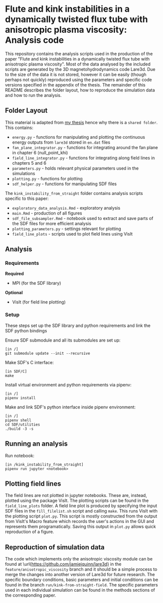 # Flute and kink instabilities in a dynamically twisted flux tube with anisotropic plasma viscosity: Analysis code

This repository contains the analysis scripts used in the production of the paper "Flute and kink instabilities in a dynamically twisted flux tube with anisotropic plasma viscosity". Most of the data analysed by the included scripts are generated by the 3D magnetohydrodynamics code Lare3d. Due to the size of the data it is not stored, however it can be easily (though perhaps not quickly) reproduced using the parameters and specific code versions specified in the appendix of the thesis. The remainder of this README describes the folder layout, how to reproduce the simulation data and how to run the analysis.

## Folder Layout

This material is adapted from [my thesis](https://github.com/JamieJQuinn/Thesis) hence why there is a `shared folder`. This contains:

- `energy.py` - functions for manipulating and plotting the continuous energy outputs from `lare3d` stored in `en.dat` files
- `fan_plane_integrator.py` - functions for integrating around the fan plane in chapter 6 (null_point_khi)
- `field_line_integrator.py` - functions for integrating along field lines in chapters 5 and 6
- `parameters.py` - holds relevant physical parameters used in the simulations
- `plotting.py` - functions for plotting
- `sdf_helper.py` - functions for manipulating SDF files

The `kink_instability_from_straight` folder contains analysis scripts specific to this paper:

- `exploratory_data_analysis.Rmd` - exploratory analysis
- `main.Rmd` - production of all figures
- `sdf_file_subsampler.Rmd` - notebook used to extract and save parts of the SDF files for more efficient analysis
- `plotting_parameters.py` - settings relevant for plotting
- `field_line_plots` - scripts used to plot field lines using VisIt


## Analysis

### Requirements

**Required**
- MPI (for the SDF library)

**Optional**
- VisIt (for field line plotting)

### Setup

These steps set up the SDF library and python requirements and link the SDF python bindings

Ensure SDF submodule and all its submodules are set up:
```
[in /]
git submodule update --init --recursive
```

Make SDF's C interface:
```
[in SDF/C]
make
```

Install virtual environment and python requirements via pipenv:
```
[in /]
pipenv install
```

Make and link SDF's python interface inside pipenv environment:
```
[in /]
pipenv shell
cd SDF/utilities
./build -3 -s
```

## Running an analysis

Run notebook:
```
[in /kink_instability_from_straight]
pipenv run jupyter <notebook>
```

## Plotting field lines

The field lines are not plotted in jupyter notebooks. These are, instead, plotted using the package VisIt. The plotting scripts can be found in the `field_line_plots` folder. A field line plot is produced by specifying the input SDF files in the `fill_filelist.sh` script and calling `make`. This runs VisIt with the plotting script `plot.py`. This script is mostly constructed from the output from VisIt's Macro feature which records the user's actions in the GUI and represents them programatically. Saving this output in `plot.py` allows quick reproduction of a figure.

## Reproduction of simulation data

The code which implements only the anisotropic viscosity module can be found at \url{https://github.com/jamiejquinn/lare3d} in the `feature/anisotropic_viscosity` branch and it should be a simple process to merge the changes into another version of Lare3d for future research. The specific boundary conditions, basic parameters and initial conditions can be found in the branch `run/kink-from-straight-field`. The specific parameters used in each individual simulation can be found in the methods sections of the corresponding paper.
